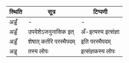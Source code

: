 | स्थिति | सूत्र | टिप्पणी |
| ----- | ------- | ------ |
| अड्डँ | - | - |
| अड्डँ | उपदेशेऽजनुनासिक इत् | अँ-इत्यस्य इत्संज्ञा |
| अड्डँ | शेषात् कर्तरि परस्मैपदम् | इति परस्मैपदम् |
| अड्ड् | तस्य लोपः | इत्संज्ञकस्य लोपः |
